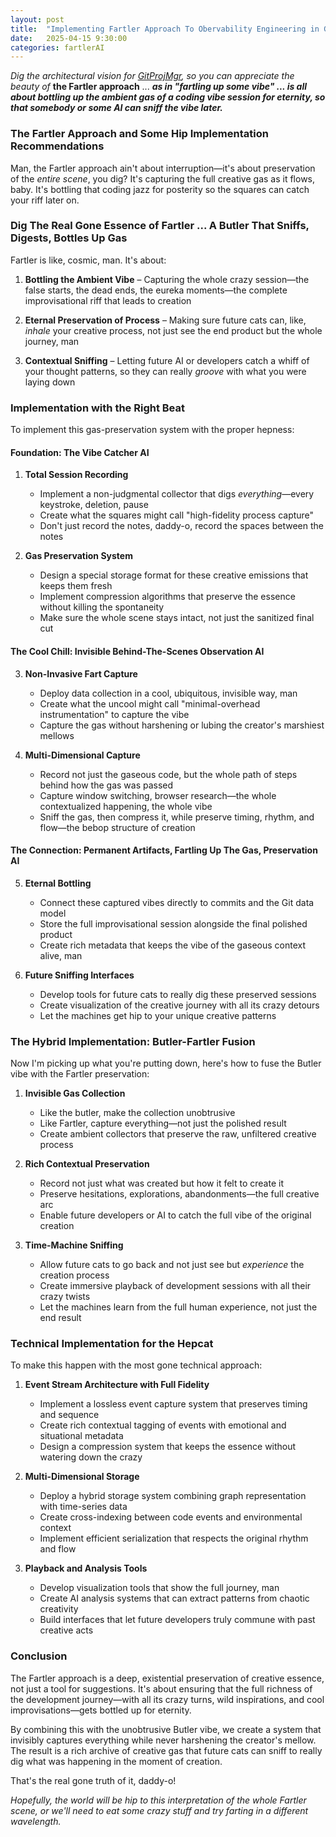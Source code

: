 ```yaml
---
layout: post
title:  "Implementing Fartler Approach To Obervability Engineering in GitProjMgr"
date:   2025-04-15 9:30:00
categories: fartlerAI
---
```

*Dig the architectural vision for [GitProjMgr](https://fartslive.github.io/roadmap/2025/04/15/observability-for-AI-assisted-project-planning-Git-client.html), so you can appreciate the beauty of* **the Fartler approach** ... ***as in "fartling up some vibe" ... is all about bottling up the ambient gas of a coding vibe session for eternity, so that somebody or some AI can sniff the vibe later.***

### The Fartler Approach and Some Hip Implementation Recommendations

Man, the Fartler approach ain't about interruption—it's about preservation of the _entire scene_, you dig? It's capturing the full creative gas as it flows, baby. It's bottling that coding jazz for posterity so the squares can catch your riff later on.

### Dig The Real Gone Essence of Fartler ... A Butler That Sniffs, Digests, Bottles Up Gas

Fartler is like, cosmic, man. It's about:

1. **Bottling the Ambient Vibe** – Capturing the whole crazy session—the false starts, the dead ends, the eureka moments—the complete improvisational riff that leads to creation

2. **Eternal Preservation of Process** – Making sure future cats can, like, _inhale_ your creative process, not just see the end product but the whole journey, man

3. **Contextual Sniffing** – Letting future AI or developers catch a whiff of your thought patterns, so they can really _groove_ with what you were laying down

### Implementation with the Right Beat

To implement this gas-preservation system with the proper hepness:

#### Foundation: The Vibe Catcher AI

1. **Total Session Recording**
   - Implement a non-judgmental collector that digs _everything_—every keystroke, deletion, pause
   - Create what the squares might call "high-fidelity process capture"
   - Don't just record the notes, daddy-o, record the spaces between the notes

2. **Gas Preservation System**
   - Design a special storage format for these creative emissions that keeps them fresh
   - Implement compression algorithms that preserve the essence without killing the spontaneity
   - Make sure the whole scene stays intact, not just the sanitized final cut

#### The Cool Chill: Invisible Behind-The-Scenes Observation AI

3. **Non-Invasive Fart Capture**
   - Deploy data collection in a cool, ubiquitous, invisible way, man
   - Create what the uncool might call "minimal-overhead instrumentation" to capture the vibe
   - Capture the gas without harshening or lubing the creator's marshiest mellows

4. **Multi-Dimensional Capture**
   - Record not just the gaseous code, but the whole path of steps behind how the gas was passed
   - Capture window switching, browser research—the whole contextualized happening, the whole vibe
   - Sniff the gas, then compress it, while preserve timing, rhythm, and flow—the bebop structure of creation

#### The Connection: Permanent Artifacts, Fartling Up The Gas, Preservation AI

5. **Eternal Bottling**
   - Connect these captured vibes directly to commits and the Git data model
   - Store the full improvisational session alongside the final polished product
   - Create rich metadata that keeps the vibe of the gaseous context alive, man

6. **Future Sniffing Interfaces**
   - Develop tools for future cats to really dig these preserved sessions
   - Create visualization of the creative journey with all its crazy detours
   - Let the machines get hip to your unique creative patterns

### The Hybrid Implementation: Butler-Fartler Fusion

Now I'm picking up what you're putting down, here's how to fuse the Butler vibe with the Fartler preservation:

1. **Invisible Gas Collection**
   - Like the butler, make the collection unobtrusive
   - Like Fartler, capture everything—not just the polished result
   - Create ambient collectors that preserve the raw, unfiltered creative process

2. **Rich Contextual Preservation**
   - Record not just what was created but how it felt to create it
   - Preserve hesitations, explorations, abandonments—the full creative arc
   - Enable future developers or AI to catch the full vibe of the original creation

3. **Time-Machine Sniffing**
   - Allow future cats to go back and not just see but _experience_ the creation process
   - Create immersive playback of development sessions with all their crazy twists
   - Let the machines learn from the full human experience, not just the end result

### Technical Implementation for the Hepcat

To make this happen with the most gone technical approach:

1. **Event Stream Architecture with Full Fidelity**
   - Implement a lossless event capture system that preserves timing and sequence
   - Create rich contextual tagging of events with emotional and situational metadata
   - Design a compression system that keeps the essence without watering down the crazy

2. **Multi-Dimensional Storage**
   - Deploy a hybrid storage system combining graph representation with time-series data
   - Create cross-indexing between code events and environmental context
   - Implement efficient serialization that respects the original rhythm and flow

3. **Playback and Analysis Tools**
   - Develop visualization tools that show the full journey, man
   - Create AI analysis systems that can extract patterns from chaotic creativity
   - Build interfaces that let future developers truly commune with past creative acts

### Conclusion

The Fartler approach is a deep, existential preservation of creative essence, not just a tool for suggestions. It's about ensuring that the full richness of the development journey—with all its crazy turns, wild inspirations, and cool improvisations—gets bottled up for eternity.

By combining this with the unobtrusive Butler vibe, we create a system that invisibly captures everything while never harshening the creator's mellow. The result is a rich archive of creative gas that future cats can sniff to really dig what was happening in the moment of creation.

That's the real gone truth of it, daddy-o! 

*Hopefully, the world will be hip to this interpretation of the whole Fartler scene, or we'll need to eat some crazy stuff and try farting in a different wavelength.*
